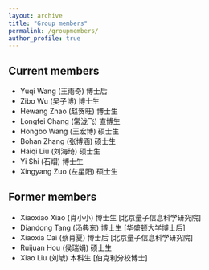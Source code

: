 ```yaml
---
layout: archive
title: "Group members"
permalink: /groupmembers/
author_profile: true
---
```


## Current members

- Yuqi Wang (王雨奇) 博士后
- Zibo Wu (吴子博) 博士生
- Hewang Zhao (赵贺旺) 博士生
- Longfei Chang (常泷飞) 直博生
- Hongbo Wang (王宏博) 硕士生
- Bohan Zhang (张博涵) 硕士生
- Haiqi Liu (刘海琦) 硕士生
- Yi Shi (石熠) 博士生
- Xingyang Zuo (左星阳) 硕士生

## Former members

- Xiaoxiao Xiao (肖小小) 博士生 [北京量子信息科学研究院]
- Diandong Tang (汤典东) 博士生 [华盛顿大学博士后]
- Xiaoxia Cai (蔡肖夏) 博士后 [北京量子信息科学研究院]
- Ruijuan Hou (侯瑞娟) 硕士生 
- Xiao Liu (刘虓) 本科生 [伯克利分校博士]

